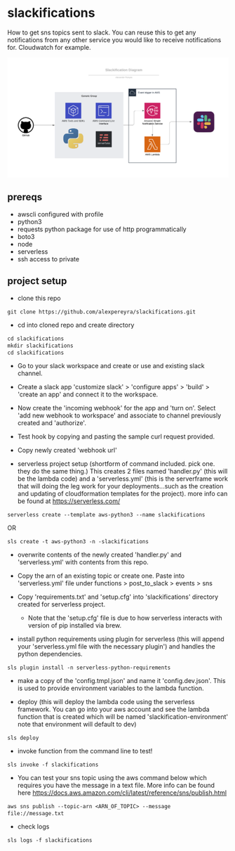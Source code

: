 # slackifications

How to get sns topics sent to slack. You can reuse this to get any notifications from any other service you would like to receive notifications for. Cloudwatch for example.

![slackifications Diagram](images/slackification-diagram.png)

## prereqs

- awscli configured with profile
- python3
- requests python package for use of http programmatically
- boto3
- node
- serverless
- ssh access to private

## project setup

- clone this repo
```
git clone https://github.com/alexpereyra/slackifications.git
```

- cd into cloned repo and create directory
```
cd slackifications
mkdir slackifications
cd slackifications
```

- Go to your slack workspace and create or use and existing slack channel.

- Create a slack app 'customize slack' > 'configure apps' > 'build' > 'create an app' and connect it to the workspace.

- Now create the 'incoming webhook' for the app and 'turn on'. Select 'add new webhook to workspace' and associate to channel previously created and 'authorize'.

- Test hook by copying and pasting the sample curl request provided.

- Copy newly created 'webhook url'

- serverless project setup (shortform of command included. pick one. they do the same thing.) This creates 2 files named 'handler.py' (this will be the lambda code) and a 'serverless.yml' (this is the serverframe work that will doing the leg work for your deployments...such as the creation and updating of cloudformation templates for the project).
more info can be found at https://serverless.com/
```
serverless create --template aws-python3 --name slackifications
```
OR
```
sls create -t aws-python3 -n -slackifications
```
- overwrite contents of the newly created 'handler.py' and 'serverless.yml' with contents from this repo.

- Copy the arn of an existing topic or create one. Paste into 'serverless.yml' file under functions > post_to_slack > events > sns

- Copy 'requirements.txt' and 'setup.cfg' into 'slackifications' directory created for serverless project.
  - Note that the 'setup.cfg' file is due to how serverless interacts with version of pip installed via brew.

- install python requirements using plugin for serverless (this will append your 'serverless.yml file with the necessary plugin') and handles the python dependencies.
```
sls plugin install -n serverless-python-requirements
```

- make a copy of the 'config.tmpl.json' and name it 'config.dev.json'. This is used to provide environment variables to the lambda function.

- deploy (this will deploy the lambda code using the serverless framework. You can go into your aws account and see the lambda function that is created which will be named 'slackification-environment' note that environment will default to dev)
```
sls deploy
```

- invoke function from the command line to test!
```
sls invoke -f slackifications
```

- You can test your sns topic using the aws command below which requires you have the message in a text file. More info can be found here https://docs.aws.amazon.com/cli/latest/reference/sns/publish.html
```
aws sns publish --topic-arn <ARN_OF_TOPIC> --message file://message.txt
```
- check logs
```
sls logs -f slackifications
```

